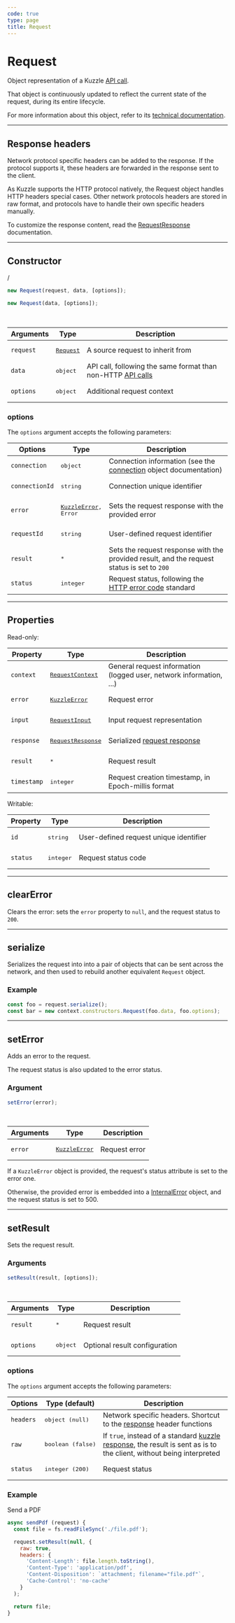 ```yaml
---
code: true
type: page
title: Request
---
```


# Request



Object representation of a Kuzzle [API call](/core/1/api/essentials/query-syntax).

That object is continuously updated to reflect the current state of the request, during its entire lifecycle.

For more information about this object, refer to its [technical documentation](https://github.com/kuzzleio/kuzzle-common-objects/blob/master/README.md#request).

---

## Response headers

Network protocol specific headers can be added to the response. If the protocol supports it, these headers are forwarded in the response sent to the client.

As Kuzzle supports the HTTP protocol natively, the Request object handles HTTP headers special cases.
Other network protocols headers are stored in raw format, and protocols have to handle
their own specific headers manually.

To customize the response content, read the [RequestResponse](https://github.com/kuzzleio/kuzzle-common-objects#requestresponse) documentation.

---

## Constructor

 / <DeprecatedBadge version="1.2.0" />

```js
new Request(request, data, [options]);
```

<SinceBadge version="1.2.0" />

```js
new Request(data, [options]);
```

<br/>

| Arguments | Type                                              | Description                                                                                        |
| --------- | ------------------------------------------------- | -------------------------------------------------------------------------------------------------- |
| `request` | <a href="#request-default"><pre>Request</pre></a> | A source request to inherit from                                                                   |
| `data`    | <pre>object</pre>                                 | API call, following the same format than non-HTTP [API calls](/core/1/api/essentials/query-syntax) |
| `options` | <pre>object</pre>                                 | Additional request context                                                                         |

### options

The `options` argument accepts the following parameters:

| Options        | Type                                                        | Description                                                                                                                                                                                                                |
| -------------- | ----------------------------------------------------------- | -------------------------------------------------------------------------------------------------------------------------------------------------------------------------------------------------------------------------- |
| `connection`   | <pre>object</pre>                                           | <SinceBadge version="1.4.1" /> Connection information (see the <a href=https://github.com/kuzzleio/kuzzle-common-objects/blob/master/README.md#requestcontextconnection-object-format>connection</a> object documentation) |
| `connectionId` | <pre>string</pre>                                           | <DeprecatedBadge version="1.4.1" /> Connection unique identifier                                                                                                                                                           |
| `error`        | <pre><a href=/core/1/plugins/errors>KuzzleError</a>, Error</pre> | Sets the request response with the provided error                                                                                                                                                                          |
| `requestId`    | <pre>string</pre>                                           | User-defined request identifier                                                                                                                                                                                            |
| `result`       | <pre>\*</pre>                                               | Sets the request response with the provided result, and the request status is set to `200`                                                                                                                                 |
| `status`       | <pre>integer</pre>                                          | Request status, following the [HTTP error code](https://en.wikipedia.org/wiki/List_of_HTTP_status_codes) standard                                                                                                          |

---

## Properties

Read-only:

| Property    | Type                                                                                                                               | Description                                                           |
| ----------- | ---------------------------------------------------------------------------------------------------------------------------------- | --------------------------------------------------------------------- |
| `context`   | <pre><a href=https://github.com/kuzzleio/kuzzle-common-objects/blob/master/README.md#modelsrequestcontext>RequestContext</a></pre> | General request information (logged user, network information, ...)   |
| `error`     | <pre><a href=/core/1/plugins/errors>KuzzleError</a></pre>                                                                               | Request error                                                         |
| `input`     | <pre><a href=https://github.com/kuzzleio/kuzzle-common-objects/blob/master/README.md#modelsrequestinput>RequestInput</a></pre>     | Input request representation                                          |
| `response`  | <pre><a href=https://github.com/kuzzleio/kuzzle-common-objects#requestresponse>RequestResponse</a></pre>                           | Serialized [request response](/core/1/api/essentials/kuzzle-response) |
| `result`    | <pre>\*</pre>                                                                                                                      | Request result                                                        |
| `timestamp` | <pre>integer</pre>                                                                                                                 | Request creation timestamp, in Epoch-millis format                    |

Writable:

| Property | Type               | Description                            |
| -------- | ------------------ | -------------------------------------- |
| `id`     | <pre>string</pre>  | User-defined request unique identifier |
| `status` | <pre>integer</pre> | Request status code                    |

---

## clearError



Clears the error: sets the `error` property to `null`, and the request status to `200`.

---

## serialize



Serializes the request into into a pair of objects that can be sent across the network, and then used to rebuild another equivalent `Request` object.

### Example

```js
const foo = request.serialize();
const bar = new context.constructors.Request(foo.data, foo.options);
```

---

## setError



Adds an error to the request.

The request status is also updated to the error status.

### Argument

```js
setError(error);
```

<br/>

| Arguments | Type                                                 | Description   |
| --------- | ---------------------------------------------------- | ------------- |
| `error`   | <pre><a href=/core/1/plugins/errors>KuzzleError</a></pre> | Request error |

If a `KuzzleError` object is provided, the request's status attribute is set to the error one.

Otherwise, the provided error is embedded into a [InternalError](/core/1/plugins/plugin-context/errors/internalerror) object, and the request status is set to 500.

---

## setResult



Sets the request result.

### Arguments

```js
setResult(result, [options]);
```

<br/>

| Arguments | Type              | Description                   |
| --------- | ----------------- | ----------------------------- |
| `result`  | <pre>\*</pre>     | Request result                |
| `options` | <pre>object</pre> | Optional result configuration |

### options

The `options` argument accepts the following parameters:

| Options   | Type (default)             | Description                                                                                                                                                   |
| --------- | -------------------------- | ------------------------------------------------------------------------------------------------------------------------------------------------------------- |
| `headers` | <pre>object (null)</pre>   | Network specific headers. Shortcut to the [response](https://github.com/kuzzleio/kuzzle-common-objects#requestresponse) header functions                      |
| `raw`     | <pre>boolean (false)</pre> | If `true`, instead of a standard [kuzzle response](/core/1/api/essentials/kuzzle-response), the result is sent as is to the client, without being interpreted |
| `status`  | <pre>integer (200)</pre>   | Request status                                                                                                                                                |
### Example

Send a PDF

```js
async sendPdf (request) {
  const file = fs.readFileSync('./file.pdf');

  request.setResult(null, {
    raw: true,
    headers: {
      'Content-Length': file.length.toString(),
      'Content-Type': 'application/pdf',
      'Content-Disposition': `attachment; filename="file.pdf"`,
      'Cache-Control': 'no-cache'
    }
  );

  return file;
}
```